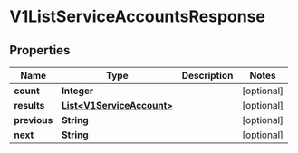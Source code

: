 

# V1ListServiceAccountsResponse


## Properties

Name | Type | Description | Notes
------------ | ------------- | ------------- | -------------
**count** | **Integer** |  |  [optional]
**results** | [**List&lt;V1ServiceAccount&gt;**](V1ServiceAccount.md) |  |  [optional]
**previous** | **String** |  |  [optional]
**next** | **String** |  |  [optional]



